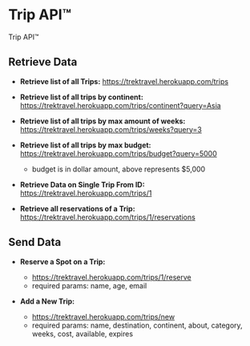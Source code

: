 # Trip API™

Trip API™



## Retrieve Data
  - **Retrieve list of all Trips:** https://trektravel.herokuapp.com/trips
  - **Retrieve list of all trips by continent:** https://trektravel.herokuapp.com/trips/continent?query=Asia
  - **Retrieve list of all trips by max amount of weeks:** https://trektravel.herokuapp.com/trips/weeks?query=3
  - **Retrieve list of all trips by max budget:** https://trektravel.herokuapp.com/trips/budget?query=5000
    - budget is in dollar amount, above represents $5,000


  - **Retrieve Data on Single Trip From ID:** https://trektravel.herokuapp.com/trips/1

  - **Retrieve all reservations of a Trip:** https://trektravel.herokuapp.com/trips/1/reservations



## Send Data
  - **Reserve a Spot on a Trip:**
    - https://trektravel.herokuapp.com/trips/1/reserve
    - required params: name, age, email

  - **Add a New Trip:**
    - https://trektravel.herokuapp.com/trips/new
    - required params: name, destination, continent, about, category, weeks, cost, available, expires
